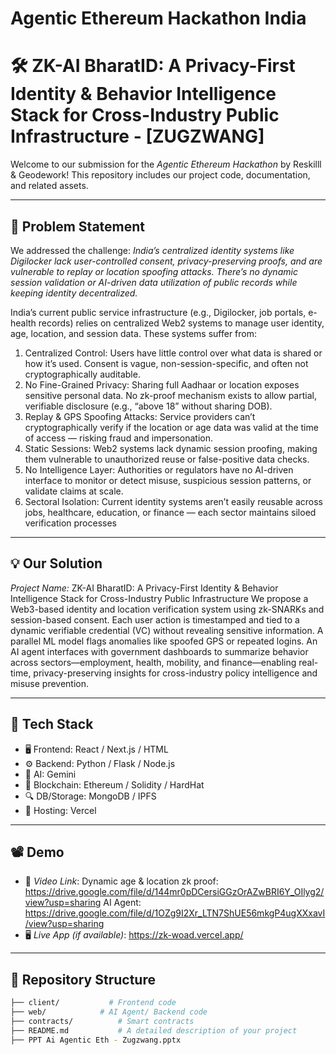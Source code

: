 # Agentic Ethereum Hackathon India

# 🛠 ZK-AI BharatID: A Privacy-First Identity & Behavior Intelligence Stack for Cross-Industry Public Infrastructure - [ZUGZWANG]

Welcome to our submission for the *Agentic Ethereum Hackathon* by Reskilll & Geodework! This repository includes our project code, documentation, and related assets.

---

## 📌 Problem Statement

We addressed the challenge: *India’s centralized identity systems like Digilocker lack user-controlled consent, privacy-preserving proofs, and are vulnerable to replay or location spoofing attacks. There’s no dynamic session validation or AI-driven data utilization of public records while keeping identity decentralized.*

India’s current public service infrastructure (e.g., Digilocker, job portals, e-health records) relies on centralized Web2 systems to manage user identity, age, location, and session data. These systems suffer from:

1. Centralized Control: Users have little control over what data is shared or how it’s used. Consent is vague, non-session-specific, and often not cryptographically auditable.
2. No Fine-Grained Privacy: Sharing full Aadhaar or location exposes sensitive personal data. No zk-proof mechanism exists to allow partial, verifiable disclosure (e.g., “above 18” without sharing DOB).
3. Replay & GPS Spoofing Attacks: Service providers can’t cryptographically verify if the location or age data was valid at the time of access — risking fraud and impersonation.
4. Static Sessions: Web2 systems lack dynamic session proofing, making them vulnerable to unauthorized reuse or false-positive data checks.
5. No Intelligence Layer: Authorities or regulators have no AI-driven interface to monitor or detect misuse, suspicious session patterns, or validate claims at scale.
6. Sectoral Isolation: Current identity systems aren’t easily reusable across jobs, healthcare, education, or finance — each sector maintains siloed verification processes

---

## 💡 Our Solution

*Project Name:* ZK-AI BharatID: A Privacy-First Identity & Behavior Intelligence Stack for Cross-Industry Public Infrastructure 
We propose a Web3-based identity and location verification system using zk-SNARKs and session-based consent. Each user action is timestamped and tied to a dynamic verifiable credential (VC) without revealing sensitive information. A parallel ML model flags anomalies like spoofed GPS or repeated logins. An AI agent interfaces with government dashboards to summarize behavior across sectors—employment, health, mobility, and finance—enabling real-time, privacy-preserving insights for cross-industry policy intelligence and misuse prevention.

---

## 🧱 Tech Stack

- 🖥 Frontend: React / Next.js / HTML
- ⚙ Backend: Python / Flask / Node.js
- 🧠 AI: Gemini
- 🔗 Blockchain: Ethereum / Solidity / HardHat
- 🔍 DB/Storage: MongoDB / IPFS
- 🚀 Hosting: Vercel

---

## 📽 Demo

- 🎥 *Video Link*: Dynamic age & location zk proof: https://drive.google.com/file/d/144mr0pDCersiGGzOrAZwBRI6Y_OIlyg2/view?usp=sharing
AI Agent: https://drive.google.com/file/d/1OZg9I2Xr_LTN7ShUE56mkgP4ugXXxavI/view?usp=sharing
- 🖥 *Live App (if available)*: https://zk-woad.vercel.app/

---

## 📂 Repository Structure

```bash
├── client/           # Frontend code
├── web/            # AI Agent/ Backend code
├── contracts/          # Smart contracts
├── README.md           # A detailed description of your project
├── PPT Ai Agentic Eth - Zugzwang.pptx

